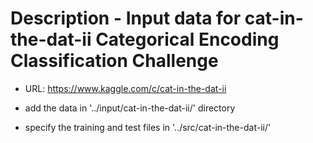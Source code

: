 # Description - Input data for cat-in-the-dat-ii Categorical Encoding Classification Challenge

- URL: https://www.kaggle.com/c/cat-in-the-dat-ii

- add the data in '../input/cat-in-the-dat-ii/' directory 

- specify the training and test files in '../src/cat-in-the-dat-ii/'

